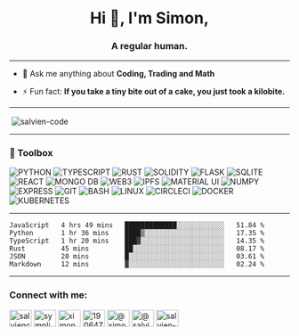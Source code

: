 <h1 align="center">Hi 👋, I'm Simon,</h1>
<h3 align="center">A regular human.</h3>

----

- 💬 Ask me anything about **Coding, Trading and Math**

- ⚡ Fun fact: **If you take a tiny bite out of a cake, you just took a kilobite.**

----

<p>&nbsp;<img align="center" src="https://github-readme-stats.vercel.app/api?username=salvien-code&show_icons=true&locale=en" alt="salvien-code" /></p>

----

### 🧰 Toolbox
![PYTHON](https://img.shields.io/badge/-python-brightgreen?style=for-the-badge&logo=python&logoColor=%23ffffff) ![TYPESCRIPT](https://img.shields.io/badge/-typescript-informational?style=for-the-badge&logo=typescript&logoColor=%23ffffff) ![RUST](https://img.shields.io/badge/-rust-orange?style=for-the-badge&logo=rust&logoColor=%23ffffff) ![SOLIDITY](https://img.shields.io/badge/-solidity-lightgrey?style=for-the-badge&logo=solidity&logoColor=%23ffffff) ![FLASK](https://img.shields.io/badge/-flask-lightgrey?style=for-the-badge&logo=flask&logoColor=%23ffffff) ![SQLITE](https://img.shields.io/badge/-sqlite-blue?style=for-the-badge&logo=sqlite&logoColor=%23ffffff) ![REACT](https://img.shields.io/badge/-react-informational?style=for-the-badge&logo=react&logoColor=%23ffffff) ![MONGO DB](https://img.shields.io/badge/-mongodb-brightgreen?style=for-the-badge&logo=mongodb&logoColor=%23ffffff) ![WEB3](https://img.shields.io/badge/-web3-lightgrey?style=for-the-badge&logo=web3.js&logoColor=%23ffffff) ![IPFS](https://img.shields.io/badge/-ipfs-green?style=for-the-badge&logo=ipfs&logoColor=%23ffffff) ![MATERIAL UI](https://img.shields.io/badge/-materialui-blue?style=for-the-badge&logo=mui&logoColor=%23ffffff) ![NUMPY](https://img.shields.io/badge/-numpy-lightgrey?style=for-the-badge&logo=numpy&logoColor=%23ffffff) ![EXPRESS](https://img.shields.io/badge/-express-lightgrey?style=for-the-badge&logo=express&logoColor=%23ffffff) ![GIT](https://img.shields.io/badge/-git-red?style=for-the-badge&logo=git&logoColor=%23ffffff) ![BASH](https://img.shields.io/badge/-bash-critical?style=for-the-badge&logo=gnubash&logoColor=%23ffffff)  ![LINUX](https://img.shields.io/badge/-linux-yellow?style=for-the-badge&logo=linux&logoColor=%23ffffff) ![CIRCLECI](https://img.shields.io/badge/-circleci-inactive?style=for-the-badge&logo=circleci&logoColor=%23ffffff) ![DOCKER](https://img.shields.io/badge/-docker-blue?style=for-the-badge&logo=docker&logoColor=%23ffffff) ![KUBERNETES](https://img.shields.io/badge/-kubernetes-blue?style=for-the-badge&logo=kubernetes&logoColor=%23ffffff)


----

<!--START_SECTION:waka-->

```text
JavaScript   4 hrs 49 mins   █████████████░░░░░░░░░░░░   51.84 %
Python       1 hr 36 mins    ████▒░░░░░░░░░░░░░░░░░░░░   17.35 %
TypeScript   1 hr 20 mins    ███▓░░░░░░░░░░░░░░░░░░░░░   14.35 %
Rust         45 mins         ██░░░░░░░░░░░░░░░░░░░░░░░   08.17 %
JSON         20 mins         █░░░░░░░░░░░░░░░░░░░░░░░░   03.61 %
Markdown     12 mins         ▓░░░░░░░░░░░░░░░░░░░░░░░░   02.24 %
```

<!--END_SECTION:waka-->

----

<h3 align="left">Connect with me:</h3>
<p align="left">
<a href="https://dev.to/salviencode" target="blank"><img align="center" src="https://raw.githubusercontent.com/rahuldkjain/github-profile-readme-generator/master/src/images/icons/Social/devto.svg" alt="salviencode" height="30" width="40" /></a>
<a href="https://twitter.com/sympli_simon" target="blank"><img align="center" src="https://raw.githubusercontent.com/rahuldkjain/github-profile-readme-generator/master/src/images/icons/Social/twitter.svg" alt="sympli_simon" height="30" width="40" /></a>
<a href="https://linkedin.com/in/ximon" target="blank"><img align="center" src="https://raw.githubusercontent.com/rahuldkjain/github-profile-readme-generator/master/src/images/icons/Social/linked-in-alt.svg" alt="ximon" height="30" width="40" /></a>
<a href="https://stackoverflow.com/users/19064733" target="blank"><img align="center" src="https://raw.githubusercontent.com/rahuldkjain/github-profile-readme-generator/master/src/images/icons/Social/stack-overflow.svg" alt="19064733" height="30" width="40" /></a>
<a href="https://hashnode.com/@ximon" target="blank"><img align="center" src="https://raw.githubusercontent.com/rahuldkjain/github-profile-readme-generator/master/src/images/icons/Social/hashnode.svg" alt="@ximon" height="30" width="40" /></a>
<a href="https://medium.com/@salviensky" target="blank"><img align="center" src="https://raw.githubusercontent.com/rahuldkjain/github-profile-readme-generator/master/src/images/icons/Social/medium.svg" alt="@salviensky" height="30" width="40" /></a>
<a href="https://www.leetcode.com/salvien-code" target="blank"><img align="center" src="https://raw.githubusercontent.com/rahuldkjain/github-profile-readme-generator/master/src/images/icons/Social/leet-code.svg" alt="salvien-code" height="30" width="40" /></a>
</p>

